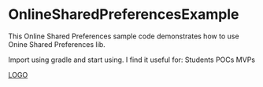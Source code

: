 # OnlineSharedPreferencesExample
This Online Shared Preferences sample code demonstrates how to use Onine Shared Preferences lib.

Import using gradle and start using.
I find it useful for:
Students
POCs
MVPs

[LOGO](https://raw.githubusercontent.com/PerrchicK/OnlineSharedPreferencesExample/master/OSP.png)
